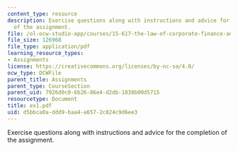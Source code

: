 ```yaml
---
content_type: resource
description: Exercise questions along with instructions and advice for the completion
  of the assignment.
file: /ol-ocw-studio-app/courses/15-617-the-law-of-corporate-finance-and-financial-markets-spring-2004/d5bbca0addd9baa4a6572c824c9d6ee3_ex1.pdf
file_size: 126968
file_type: application/pdf
learning_resource_types:
- Assignments
license: https://creativecommons.org/licenses/by-nc-sa/4.0/
ocw_type: OCWFile
parent_title: Assignments
parent_type: CourseSection
parent_uid: 7926d0c0-6b26-86e4-d2db-1838b00d5715
resourcetype: Document
title: ex1.pdf
uid: d5bbca0a-ddd9-baa4-a657-2c824c9d6ee3
---
```

Exercise questions along with instructions and advice for the completion of the assignment.